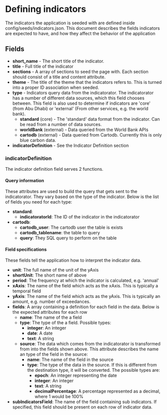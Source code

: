 # Defining indicators
The indicators the application is seeded with are defined inside
config/seeds/indicators.json. This document describes the fields indicators are
expected to have, and how they affect the behavior of the application

## Fields

* **short_name** - The short title of the indicator.
* **title** - Full title of the indicator
* **sections** - A array of sections to seed the page with. Each section should consist of a title and content attribute.
* **theme** - The title of the theme that the indicators refers to. This is turned into a proper ID association when seeded.
* **type** - Indicators query data from the indicatorator. The indicatorator has a number of different data sources, which this field chooses between. This field is also used to determine if indicators are 'core' (from Abu Dhabi) or 'external' (From other services, e.g. the world bank).
  * **standard** (core) - The 'standard' data format from the indicator. Can be read from a number of data sources.
  * **worldBank** (external) - Data queried from the World Bank APIs
  * **cartodb** (external) - Data queried from Cartodb. Currently this is only blue carbon data.
* **indicatorDefinition** - See the Indicator Definition section

### indicatorDefinition
The indicator definition field serves 2 functions.

#### Query information
These attributes are used to build the query that gets sent to the indicatorator. They vary based on the type of the indicator. Below is the list of fields you need for each type:

* **standard**:
  * **indicatoratorId**: The ID of the indicator in the indicatorator
* **cartodb**:
  * **cartodb_user**: The cartodb user the table is exists
  * **cartodb_tablename**: the table to query
  * **query**: They SQL query to perform on the table

#### Field specifications
These fields tell the application how to interpret the indicator data.

* **unit**: The full name of the unit of the yAxis
* **shortUnit**: The short name of above
* **period**: The frequency at which the indicator is calculated, e.g. 'annual'
* **xAxis**: The name of the field which acts as the xAxis. This is typically a temporal field
* **yAxis**: The name of the field which acts as the yAxis. This is typically an amount, e.g. number of exceedances.
* **fields**: A array containing a definition for each field in the data. Below is the expected attributes for each row
  * **name**: The name of the a field
  * **type**: The type of the a field. Possible types:
    * **integer**: An integer
    * **date**: A date
    * **text**: A string
  * **source**: The data which comes from the indicatorator is transformed from into the fields shown above. This attribute describes the name an type of the field in the source:
    * **name**: The name of the field in the source
    * **type**: The type of the data in the source. If this is different from the destination type, it will be converted. The possible types are:
      * **epoch**: An integer representing the date
      * **integer**: An integer
      * **text**: A string
      * **decimalPercentage**: A percentage represented as a decimal, where 1 would be 100%
* **subIndicatorsField**: The name of the field containing sub indicators. If specified, this field should be present on each row of indicator data.
